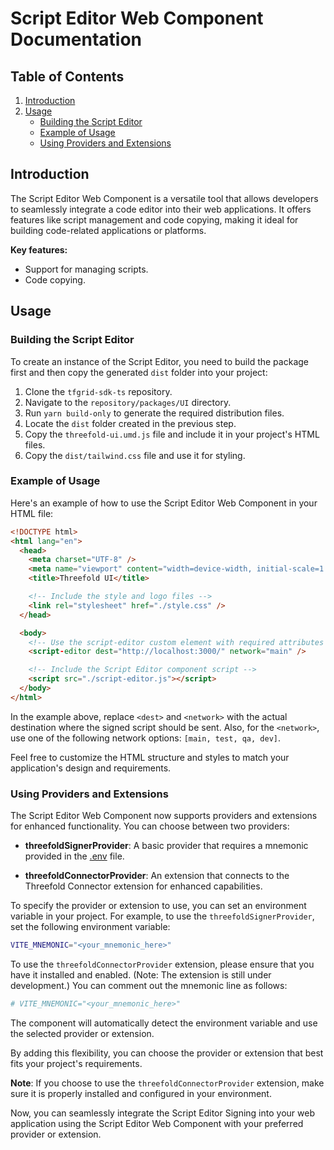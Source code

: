 # Script Editor Web Component Documentation

## Table of Contents

1. [Introduction](#introduction)
2. [Usage](#usage)
   - [Building the Script Editor](#building-the-script-editor)
   - [Example of Usage](#example-of-usage)
   - [Using Providers and Extensions](#using-providers-and-extensions)

## Introduction

The Script Editor Web Component is a versatile tool that allows developers to seamlessly integrate a code editor into their web applications. It offers features like script management and code copying, making it ideal for building code-related applications or platforms.

**Key features:**

- Support for managing scripts.
- Code copying.

## Usage

### Building the Script Editor

To create an instance of the Script Editor, you need to build the package first and then copy the generated `dist` folder into your project:

1. Clone the `tfgrid-sdk-ts` repository.
2. Navigate to the `repository/packages/UI` directory.
3. Run `yarn build-only` to generate the required distribution files.
4. Locate the `dist` folder created in the previous step.
5. Copy the `threefold-ui.umd.js` file and include it in your project's HTML files.
6. Copy the `dist/tailwind.css` file and use it for styling.

### Example of Usage

Here's an example of how to use the Script Editor Web Component in your HTML file:

```html
<!DOCTYPE html>
<html lang="en">
  <head>
    <meta charset="UTF-8" />
    <meta name="viewport" content="width=device-width, initial-scale=1.0" />
    <title>Threefold UI</title>

    <!-- Include the style and logo files -->
    <link rel="stylesheet" href="./style.css" />
  </head>

  <body>
    <!-- Use the script-editor custom element with required attributes -->
    <script-editor dest="http://localhost:3000/" network="main" />

    <!-- Include the Script Editor component script -->
    <script src="./script-editor.js"></script>
  </body>
</html>
```

In the example above, replace `<dest>` and `<network>` with the actual destination where the signed script should be sent. Also, for the `<network>`, use one of the following network options: `[main, test, qa, dev]`.

Feel free to customize the HTML structure and styles to match your application's design and requirements.

### Using Providers and Extensions

The Script Editor Web Component now supports providers and extensions for enhanced functionality. You can choose between two providers:

- **threefoldSignerProvider**: A basic provider that requires a mnemonic provided in the [.env](../.env) file.

- **threefoldConnectorProvider**: An extension that connects to the Threefold Connector extension for enhanced capabilities.

To specify the provider or extension to use, you can set an environment variable in your project. For example, to use the `threefoldSignerProvider`, set the following environment variable:

```bash
VITE_MNEMONIC="<your_mnemonic_here>"
```

To use the `threefoldConnectorProvider` extension, please ensure that you have it installed and enabled. (Note: The extension is still under development.) You can comment out the mnemonic line as follows:

```bash
# VITE_MNEMONIC="<your_mnemonic_here>"
```

The component will automatically detect the environment variable and use the selected provider or extension.

By adding this flexibility, you can choose the provider or extension that best fits your project's requirements.

**Note**: If you choose to use the `threefoldConnectorProvider` extension, make sure it is properly installed and configured in your environment.

Now, you can seamlessly integrate the Script Editor Signing into your web application using the Script Editor Web Component with your preferred provider or extension.
